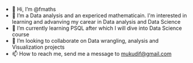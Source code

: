 - 👋 Hi, I’m @fmaths
- 👀 I’m a Data analysis and an expericed mathematicain. I'm interested in learning and advanving my carear in Data analysis and Data Science
- 🌱 I’m currently learning PSQL after which I will dive into Data Science course 
- 💞️ I’m looking to collaborate on Data wrangling, analysis and Visualization projects
- 📫 How to reach me, send me a message to mukudif@gmail.com 

<!---
fmaths/fmaths is a ✨ special ✨ repository because its `README.md` (this file) appears on your GitHub profile.
You can click the Preview link to take a look at your changes.
--->
